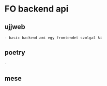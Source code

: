 # FO backend api
## ujjweb
    - basic backend ami egy frontendet szolgal ki

## poetry
    - 
## mese